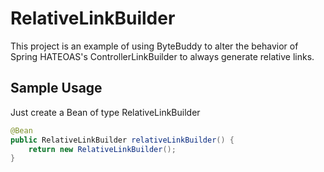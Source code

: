 # RelativeLinkBuilder
This project is an example of using ByteBuddy to alter the behavior of Spring HATEOAS's ControllerLinkBuilder to always generate relative links.

## Sample Usage
Just create a Bean of type RelativeLinkBuilder
```java
@Bean
public RelativeLinkBuilder relativeLinkBuilder() {
    return new RelativeLinkBuilder();
}
```

